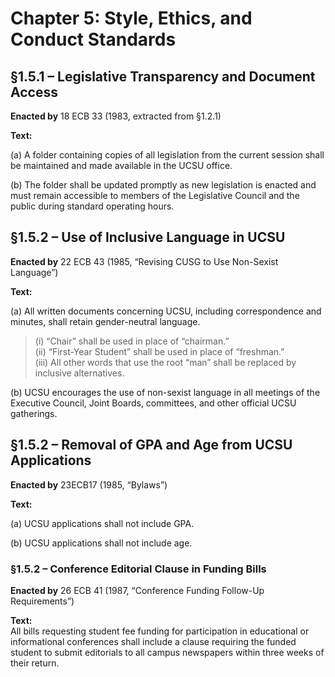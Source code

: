 # Chapter 5: Style, Ethics, and Conduct Standards

## §1.5.1 – Legislative Transparency and Document Access

**Enacted by** 18 ECB 33 (1983, extracted from §1.2.1)

**Text:**

(a) A folder containing copies of all legislation from the current session shall be maintained and made available in the UCSU office.

(b) The folder shall be updated promptly as new legislation is enacted and must remain accessible to members of the Legislative Council and the public during standard operating hours.

## §1.5.2 – Use of Inclusive Language in UCSU

**Enacted by** 22 ECB 43 (1985, “Revising CUSG to Use Non-Sexist Language”)

**Text:**

(a) All written documents concerning UCSU, including correspondence and minutes, shall retain gender-neutral language.

> (i) “Chair” shall be used in place of “chairman.”  
> (ii) “First-Year Student” shall be used in place of “freshman.”  
> (iii) All other words that use the root “man” shall be replaced by inclusive alternatives.

(b) UCSU encourages the use of non-sexist language in all meetings of the Executive Council, Joint Boards, committees, and other official UCSU gatherings.

## §1.5.2 – Removal of GPA and Age from UCSU Applications

**Enacted by** 23ECB17 (1985, “Bylaws”)

**Text:**

(a) UCSU applications shall not include GPA.

(b) UCSU applications shall not include age.

### §1.5.2 – Conference Editorial Clause in Funding Bills

**Enacted by** 26 ECB 41 (1987, “Conference Funding Follow-Up Requirements”)

**Text:**  
All bills requesting student fee funding for participation in educational or informational conferences shall include a clause requiring the funded student to submit editorials to all campus newspapers within three weeks of their return.


